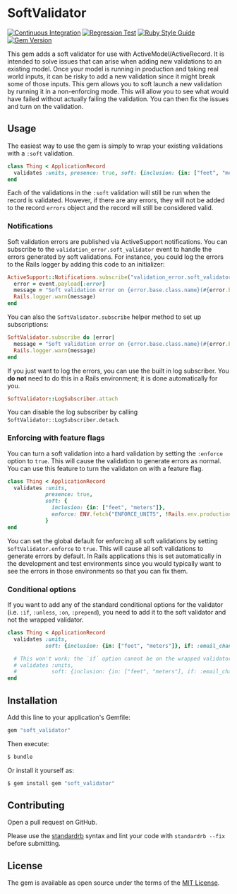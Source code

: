# SoftValidator

[![Continuous Integration](https://github.com/bdurand/soft_validator/actions/workflows/continuous_integration.yml/badge.svg)](https://github.com/bdurand/soft_validator/actions/workflows/continuous_integration.yml)
[![Regression Test](https://github.com/bdurand/soft_validator/actions/workflows/regression_test.yml/badge.svg)](https://github.com/bdurand/soft_validator/actions/workflows/regression_test.yml)
[![Ruby Style Guide](https://img.shields.io/badge/code_style-standard-brightgreen.svg)](https://github.com/testdouble/standard)
[![Gem Version](https://badge.fury.io/rb/soft_validator.svg)](https://badge.fury.io/rb/soft_validator)

This gem adds a soft validator for use with ActiveModel/ActiveRecord. It is intended to solve issues that can arise when adding new validations to an existing model. Once your model is running in production and taking real world inputs, it can be risky to add a new validation since it might break some of those inputs. This gem allows you to soft launch a new validation by running it in a non-enforcing mode. This will allow you to see what would have failed without actually failing the validation. You can then fix the issues and turn on the validation.

## Usage

The easiest way to use the gem is simply to wrap your existing validations with a `:soft` validation.

```ruby
class Thing < ApplicationRecord
  validates :units, presence: true, soft: {inclusion: {in: ["feet", "meters"]}}
end
```

Each of the validations in the `:soft` validation will still be run when the record is validated. However, if there are any errors, they will not be added to the record `errors` object and the record will still be considered valid.

### Notifications

Soft validation errors are published via ActiveSupport notifications. You can subscribe to the `validation_error.soft_validator` event to handle the errors generated by soft validations. For instance, you could log the errors to the Rails logger by adding this code to an initializer:

```ruby
ActiveSupport::Notifications.subscribe("validation_error.soft_validator") do |event|
  error = event.payload[:error]
  message = "Soft validation error on {error.base.class.name}(#{error.base.id}): #{error.full_message}"
  Rails.logger.warn(message)
end
```

You can also the `SoftValidator.subscribe` helper method to set up subscriptions:

```ruby
SoftValidator.subscribe do |error|
  message = "Soft validation error on {error.base.class.name}(#{error.base.id}): #{error.full_message}"
  Rails.logger.warn(message)
end
```

If you just want to log the errors, you can use the built in log subscriber. You **do not** need to do this in a Rails environment; it is done automatically for you.

```ruby
SoftValidator::LogSubscriber.attach
```

You can disable the log subscriber by calling `SoftValidator::LogSubscriber.detach`.

### Enforcing with feature flags

You can turn a soft validation into a hard validation by setting the `:enforce` option to `true`. This will cause the validation to generate errors as normal. You can use this feature to turn the validaton on with a feature flag.

```ruby
class Thing < ApplicationRecord
  validates :units,
            presence: true,
            soft: {
              inclusion: {in: ["feet", "meters"]},
              enforce: ENV.fetch("ENFORCE_UNITS", !Rails.env.production?.to_s) == "true"
            }
end
```

You can set the global default for enforcing all soft validations by setting `SoftValidator.enforce`  to `true`. This will cause all soft validations to generate errors by default. In Rails applications this is set automatically in the development and test environments since you would typically want to see the errors in those environments so that you can fix them.

### Conditional options

If you want to add any of the standard conditional options for the validator (i.e. `:if`, `:unless`, `:on`, `:prepend`), you need to add it to the soft validator and not the wrapped validator.

```ruby
class Thing < ApplicationRecord
  validates :units,
            soft: {inclusion: {in: ["feet", "meters"]}, if: :email_changed?}

  # This won't work; the `if` option cannot be on the wrapped validator:
  # validates :units,
  #           soft: {inclusion: {in: ["feet", "meters"], if: :email_changed?}}
end
```

## Installation

Add this line to your application's Gemfile:

```ruby
gem "soft_validator"
```

Then execute:
```bash
$ bundle
```

Or install it yourself as:
```bash
$ gem install gem "soft_validator"
```

## Contributing

Open a pull request on GitHub.

Please use the [standardrb](https://github.com/testdouble/standard) syntax and lint your code with `standardrb --fix` before submitting.

## License

The gem is available as open source under the terms of the [MIT License](https://opensource.org/licenses/MIT).
